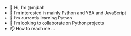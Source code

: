 - 👋 Hi, I’m @mjbah
- 👀 I’m interested in mainly Python and VBA and JavaScript
- 🌱 I’m currently learning Python
- 💞️ I’m looking to collaborate on Python projects
- 📫 How to reach me ...

<!---
mjbah/mjbah is a ✨ special ✨ repository because its `README.md` (this file) appears on your GitHub profile.
You can click the Preview link to take a look at your changes.
--->
